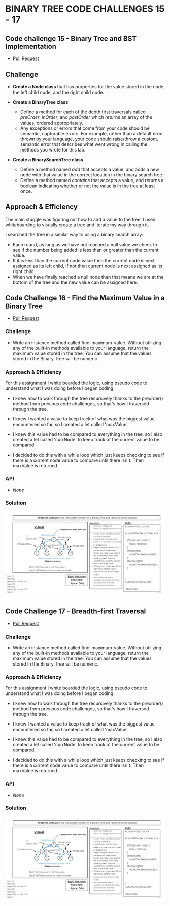 # BINARY TREE CODE CHALLENGES 15 - 17

## Code challenge 15 - Binary Tree and BST Implementation

- [Pull Request](https://github.com/micgreene/data-structures-and-algorithms/pull/30)

## Challenge

- **Create a Node class** that has properties for the value stored in the node, the left child node, and the right child node.

- **Create a BinaryTree class**
  - Define a method for each of the depth first traversals called *preOrder*, *inOrder*, and *postOrder* which returns an array of the values, ordered appropriately.
  - Any exceptions or errors that come from your code should be semantic, capturable errors. For example, rather than a default error thrown by your language, your code should raise/throw a custom, semantic error that describes what went wrong in calling the methods you wrote for this lab.

- **Create a BinarySearchTree class**
  - Define a method named *add* that accepts a value, and adds a new node with that value in the correct location in the binary search tree.
  - Define a method named *contains* that accepts a value, and returns a boolean indicating whether or not the value is in the tree at least once.

## Approach & Efficiency

The main stuggle was figuring out how to add a value to the tree. I used whiteboarding to visually create a tree and iterate my way through it.

I searched the tree in a similar way to using a binary search array:

- Each round, as long as we have not reached a null value we check to see if the number being added is less than or greater than the current value.
- If it is less than the current node value then the current node is next assigned as its left child, if not then current node is next assigned as its right child.
- When we have finally reached a null node then that means we are at the bottom of the tree and the new value can be assigned here.


## Code Challenge 16 - Find the Maximum Value in a Binary Tree

- [Pull Request](https://github.com/micgreene/data-structures-and-algorithms/pull/33)

### Challenge

- Write an instance method called find-maximum-value. Without utilizing any of the built-in methods available to your language, return the maximum value stored in the tree. You can assume that the values stored in the Binary Tree will be numeric.

### Approach & Efficiency

For this assignment I white boarded the logic, using pseudo code to understand what I was doing before I began coding.

- I knew how to walk through the tree recursively thanks to the preorder() method from previous code challenges, so that's how I traversed through the tree.

- I knew I wanted a value to keep track of what was the biggest value encountered so far, so I created a let called 'maxValue'.

- I knew this value had to be compared to everything in the tree, so I also created a let called 'currNode' to keep track of the current value to be compared.

- I decided to do this with a while loop which just keeps checking to see if there is a current node value to compare until there isn't. Then maxValue is returned.

### API

- *None*

### Solution

![Whiteboard](./code-challenge_16.jpg)


## Code Challenge 17 - Breadth-first Traversal

- [Pull Request](https://github.com/micgreene/data-structures-and-algorithms/pull/33)

### Challenge

- Write an instance method called find-maximum-value. Without utilizing any of the built-in methods available to your language, return the maximum value stored in the tree. You can assume that the values stored in the Binary Tree will be numeric.

### Approach & Efficiency

For this assignment I white boarded the logic, using pseudo code to understand what I was doing before I began coding.

- I knew how to walk through the tree recursively thanks to the preorder() method from previous code challenges, so that's how I traversed through the tree.

- I knew I wanted a value to keep track of what was the biggest value encountered so far, so I created a let called 'maxValue'.

- I knew this value had to be compared to everything in the tree, so I also created a let called 'currNode' to keep track of the current value to be compared.

- I decided to do this with a while loop which just keeps checking to see if there is a current node value to compare until there isn't. Then maxValue is returned.

### API

- *None*

### Solution

![Whiteboard](./code-challenge_16.jpg)
